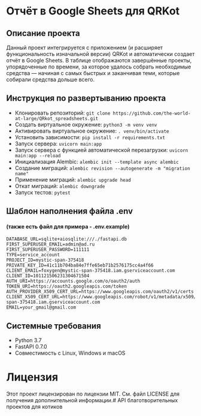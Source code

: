 # Отчёт в Google Sheets для QRKot

## Описание проекта

Данный проект интегрируется с приложением (и расширяет функциональность изначальной версии) QRKot и автоматически создает отчёт в Google Sheets. В таблице отображаются завершённые проекты, упорядоченные по времени, за которое удалось собрать необходимые средства — начиная с самых быстрых и заканчивая теми, которые собирали средства дольше всего.

## Инструкция по развертыванию проекта

* Клонировать репозиторий: `git clone https://github.com/the-world-at-large/QRkot_spreadsheets.git`
* Создать виртуальное окружение: `python3 -m venv venv`
* Активировать виртуальное окружение: `. venv/bin/activate`
* Установить зависимости: `pip install -r requirements.txt`
* Запуск сервера: `uvicorn main:app`
* Запуск сервера с функцией автоматической перезагрузки: `uvicorn main:app --reload`
* Инициализация Alembic: `alembic init --template async alembic`
* Создание миграций: `alembic revision --autogenerate -m "migration name"`
* Применение миграций: `alembic upgrade head`
* Откат миграций: `alembic downgrade`
* Запуск тестов: `pytest`

## Шаблон наполнения файла .env
#### (также есть файл для примера - .env.example)
```
DATABASE_URL=sqlite+aiosqlite:///./fastapi.db
FIRST_SUPERUSER_EMAIL=admin@ad.ru
FIRST_SUPERUSER_PASSWORD=111111
TYPE=service_account
PROJECT_ID=mystic-span-375418
PRIVATE_KEY_ID=41c11b704ba84e7ffe65eb71b2576175cc4a4f66
CLIENT_EMAIL=foxygen@mystic-span-375418.iam.gserviceaccount.com
CLIENT_ID=101121506231304671504
AUTH_URI=https://accounts.google.com/o/oauth2/auth
TOKEN_URI=https://oauth2.googleapis.com/token
AUTH_PROVIDER_X509_CERT_URL=https://www.googleapis.com/oauth2/v1/certs
CLIENT_X509_CERT_URL=https://www.googleapis.com/robot/v1/metadata/x509/foxygen%40mystic-span-375418.iam.gserviceaccount.com
EMAIL=your_gmail@gmail.com
```

## Системные требования

* Python 3.7
* FastAPI 0.7.0
* Совместимость с Linux, Windows и macOS

# Лицензия

Этот проект лицензирован по лицензии MIT. См. файл LICENSE для получения дополнительной информации.# API благотворительных проектов для котиков

